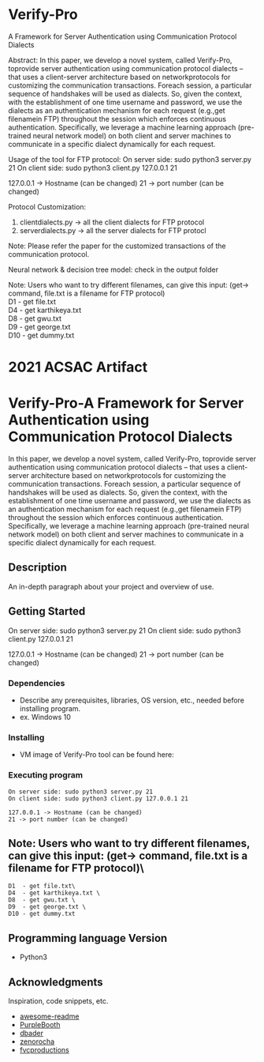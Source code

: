 # Verify-Pro
A Framework for Server Authentication using Communication Protocol Dialects

Abstract: In this paper, we develop a novel system, called Verify-Pro, toprovide server authentication using communication protocol dialects – that uses a client-server architecture based on networkprotocols for customizing the communication transactions. Foreach session, a particular sequence of handshakes will be used as dialects. So, given the context, with the establishment of one time username and password, we use the dialects as an authentication mechanism for each request (e.g.,get filenamein FTP) throughout the session which enforces continuous authentication. Specifically, we leverage a machine learning approach (pre-trained neural network model) on both client and server machines to communicate in a specific dialect dynamically for each request.

Usage of the tool for FTP protocol:
On server side: sudo python3 server.py 21 
On client side: sudo python3 client.py 127.0.0.1 21

127.0.0.1 -> Hostname (can be changed)
21 -> port number (can be changed)

Protocol Customization:
1. clientdialects.py -> all the client dialects for FTP protocol 
2. serverdialects.py -> all the server dialects for FTP protocl 

Note: Please refer the paper for the customized transactions of the communication protocol.

Neural network & decision tree model: check in the output folder

Note: Users who want to try different filenames, can give this input: (get-> command, file.txt is a filename for FTP protocol)\
D1  - get file.txt\
D4  - get karthikeya.txt \
D8  - get gwu.txt \
D9  - get george.txt \
D10 - get dummy.txt 

# 2021 ACSAC Artifact 
# Verify-Pro-A Framework for Server Authentication using Communication Protocol Dialects


In this paper, we develop a novel system, called Verify-Pro, toprovide server authentication using communication protocol dialects – that uses a client-server architecture based on networkprotocols for customizing the communication transactions. Foreach session, a particular sequence of handshakes will be used as dialects. So, given the context, with the establishment of one time username and password, we use the dialects as an authentication mechanism for each request (e.g.,get filenamein FTP) throughout the session which enforces continuous authentication. Specifically, we leverage a machine learning approach (pre-trained neural network model) on both client and server machines to communicate in a specific dialect dynamically for each request.


## Description

An in-depth paragraph about your project and overview of use.

## Getting Started
On server side: sudo python3 server.py 21 
On client side: sudo python3 client.py 127.0.0.1 21

127.0.0.1 -> Hostname (can be changed)
21 -> port number (can be changed)

### Dependencies

* Describe any prerequisites, libraries, OS version, etc., needed before installing program.
* ex. Windows 10

### Installing

* VM image of Verify-Pro tool can be found here: 

### Executing program
```
On server side: sudo python3 server.py 21 
On client side: sudo python3 client.py 127.0.0.1 21

127.0.0.1 -> Hostname (can be changed)
21 -> port number (can be changed)
```

## Note: Users who want to try different filenames, can give this input: (get-> command, file.txt is a filename for FTP protocol)\
```
D1  - get file.txt\
D4  - get karthikeya.txt \
D8  - get gwu.txt \
D9  - get george.txt \
D10 - get dummy.txt 
```

## Programming language Version 

* Python3


## Acknowledgments

Inspiration, code snippets, etc.
* [awesome-readme](https://github.com/matiassingers/awesome-readme)
* [PurpleBooth](https://gist.github.com/PurpleBooth/109311bb0361f32d87a2)
* [dbader](https://github.com/dbader/readme-template)
* [zenorocha](https://gist.github.com/zenorocha/4526327)
* [fvcproductions](https://gist.github.com/fvcproductions/1bfc2d4aecb01a834b46)
